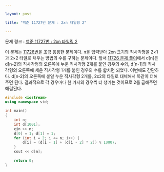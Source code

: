 ```yaml
---

layout: post

title: "백준 11727번 문제 : 2xn 타일링 2"

---
```


문제 링크 : [백준 11727번 : 2xn 타일링 2](https://www.acmicpc.net/problem/11727)

이 문제는 [11726번](https://www.acmicpc.net/problem/11726)을 조금 응용한 문제이다. n을 입력받아 2xn 크기의 직사각형을 2×1과 2×2 타일로 채우는 방법의 수를 구하는 문제이다. 앞서 [11726 문제 풀이](https://yooonyoung.github.io/2018-07-11/algorithm1)에서 d[n]은 d[n-2]의 직사각형의 오른쪽에 누운 직사각형 2개를 붙인 경우의 수와, d[n-1]의 직사각형의 오른쪽에 세운 직사각형 1개를 붙인 경우의 수를 합치면 되었다. 이번에도 간단하다. d[n-2]의 오른쪽에 붙일 누운 직사각형 2개를, 2x2의 타일로 대체해서 똑같이 더해주면 된다. 결과적으로 각 경우마다 한 가지의 경우씩 더 생기는 것이므로 2를 곱해주면 해결된다.


```c++
#include <iostream>
using namespace std;

int main()
{
	int n;
	int d[1001];
	cin >> n;
	d[0] = 1; d[1] = 1;
	for (int i = 2; i <= n; i++) {
		d[i] = (d[i - 1] + (d[i - 2] * 2)) % 10007;
	}
	cout << d[n];
	
    return 0;
}
```